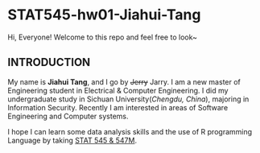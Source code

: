 # STAT545-hw01-Jiahui-Tang

Hi, Everyone! Welcome to this repo and feel free to look~

## INTRODUCTION

My name is **Jiahui Tang**, and I go by ~~Jerry~~ Jarry. I am a new master of Engineering student in Electrical & Computer Engineering. I did my undergraduate study in Sichuan University(*Chengdu, China*), majoring in Information Security. Recently I am interested in areas of Software Engineering and Computer systems.

I hope I can learn some data analysis skills and the use of R programming Language by taking [STAT 545 & 547M](http://stat545.com).

